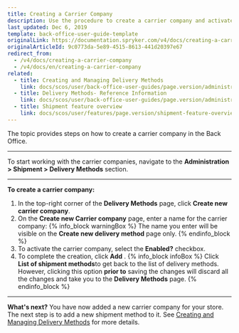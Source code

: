```yaml
---
title: Creating a Carrier Company
description: Use the procedure to create a carrier company and activate it in the Back Office.
last_updated: Dec 6, 2019
template: back-office-user-guide-template
originalLink: https://documentation.spryker.com/v4/docs/creating-a-carrier-company
originalArticleId: 9c0773da-5e89-4515-8613-441d20397e67
redirect_from:
  - /v4/docs/creating-a-carrier-company
  - /v4/docs/en/creating-a-carrier-company
related:
  - title: Creating and Managing Delivery Methods
    link: docs/scos/user/back-office-user-guides/page.version/administration/delivery-methods/creating-and-managing-delivery-methods.html
  - title: Delivery Methods- Reference Information
    link: docs/scos/user/back-office-user-guides/page.version/administration/delivery-methods/references/delivery-methods-reference-information.html
  - title: Shipment feature overview
    link: docs/scos/user/features/page.version/shipment-feature-overview.html
---
```


The topic provides steps on how to create a carrier company in the Back Office.
***
To start working with the carrier companies, navigate to the **Administration > Shipment > Delivery Methods** section.
***
**To create a carrier company:**
1. In the top-right corner of the **Delivery Methods** page, click **Create new carrier company**.
2. On the **Create new Carrier company** page, enter a name for the carrier company:
{% info_block warningBox %}
 The name you enter will be visible on the **Create new delivery method** page only.
{% endinfo_block %}
4. To activate the carrier company, select the **Enabled?** checkbox. 
5. To complete the creation, click **Add** .
{% info_block infoBox %}
Click **List of shipment methods**to get back to the list of delivery methods. However, clicking this option **prior to** saving the changes will discard all the changes and take you to the **Delivery Methods** page.
{% endinfo_block %}

***
**What's next?**
You have now added a new carrier company for your store.
The next step is to add a new shipment method to it. See [Creating and Managing Delivery Methods](/docs/scos/user/back-office-user-guides/{{page.version}}/administration/shipment/creating-and-managing-delivery-methods.html) for more details.
